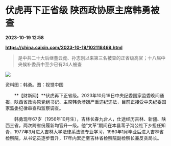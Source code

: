 # 伏虎再下正省级 陕西政协原主席韩勇被查

**2023-10-19 12:58**

**https://china.caixin.com/2023-10-19/102118469.html**

> 是中共二十大后继董云虎、孙志刚以来第三名被查的正省级高官；十八届中央候补委员中至少已有24人被查

  

![](https://img.caixin.com/2023-10-19/169771735171278_840_560.jpg)

资料图：韩勇。图：视觉中国

  

　　**【财新网】**伏虎再下正省级。2023年10月19日中央纪委国家监委晚间通报，陕西省政协原党组书记、主席韩勇涉嫌严重违纪违法，目前正接受中央纪委国家监委纪律审查和监察调查。

　　韩勇现年67岁（1956年10月生），吉林长春九台人，仕途经历吉林、新疆、陕西三省，两次跨省份履新均官升一级。他“文革”期间在本县苇子沟公社下乡担任知青，1977年3月进入吉林大学法律系法律专业学习，1980年1月毕业后进入吉林省检察院，从书记员逐步晋升，17年内累迁至吉林省检察院副检察长兼反贪局长。